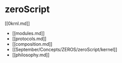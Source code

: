 # zeroScript

[[0krnl.md]]

- [[modules.md]]
- [[protocols.md]]
- [[composition.md]]
- [[September/Concepts/ZEROS/zeroScript/kernel]]
- [[philosophy.md]]